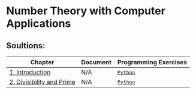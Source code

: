 # Number Theory with Computer Applications

## Soultions:
| Chapter | Document | Programming Exercises |
| ------- | -------- | --------------------- |
| [1. Introduction](https://github.com/hunterjmatthews/Number-Theory-with-Computer-Applications/tree/main/Chapters/Chapter%201) | N/A | <kbd>[Python](https://github.com/hunterjmatthews/Number-Theory-with-Computer-Applications/tree/main/Chapters/Chapter%201)</kbd> |
| [2. Divisibility and Prime](https://github.com/hunterjmatthews/Number-Theory-with-Computer-Applications/tree/main/Chapters/Chapter%202) | N/A | <kbd>[Python]()</kbd> |
